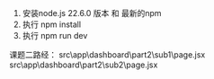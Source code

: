 1. 安装node.js 22.6.0 版本 和 最新的npm
2. 执行 npm install
3. 执行 npm run dev

课题二路经：
src\app\dashboard\part2\sub1\page.jsx
src\app\dashboard\part2\sub2\page.jsx
